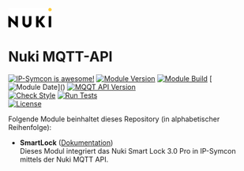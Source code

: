 [![Image](imgs/NUKI_Logo.png)](https://nuki.io/de/) 

# Nuki MQTT-API

[![IP-Symcon is awesome!](https://img.shields.io/badge/IP--Symcon-6.3-blue.svg)](https://www.symcon.de)
[![Module Version](https://img.shields.io/badge/Module_Version-1.0-blue.svg)]()
[![Module Build](https://img.shields.io/badge/Module_Build-2-blue.svg)]()
[![Module Date](https://img.shields.io/badge/Module_Date-20230419_(19.04.2023)-blue.svg)]()  
[![MQQT API Version](https://img.shields.io/badge/MQTT_API_Version-1.4-yellow.svg)]()  
[![Check Style](https://github.com/ubittner/SymconNukiMQTT/workflows/Check%20Style/badge.svg)](https://github.com/ubittner/SymconNukiMQTT/actions)
[![Run Tests](https://github.com/ubittner/SymconNukiMQTT/workflows/Run%20Tests/badge.svg)](https://github.com/ubittner/SymconNukiMQTT/actions)  
[![License](https://img.shields.io/badge/License-CC%20BY--NC--SA%204.0-green.svg)](https://creativecommons.org/licenses/by-nc-sa/4.0/)

Folgende Module beinhaltet dieses Repository (in alphabetischer Reihenfolge):

- __SmartLock__ ([Dokumentation](SmartLock))  
  Dieses Modul integriert das Nuki Smart Lock 3.0 Pro in IP-Symcon mittels der Nuki MQTT API.